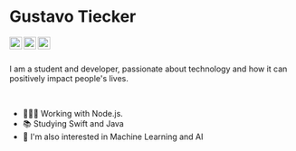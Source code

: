 # Gustavo Tiecker

<a href="https://www.linkedin.com/in/gustavotiecker">
  <img align="left" alt="Gustavo's Linkedin" width="22px" src="https://cdn.jsdelivr.net/npm/simple-icons@v3/icons/linkedin.svg" />
</a>
<a href="https://www.instagram.com/gustavotiecker">
  <img align="left" alt="Gustavo's Instagram" width="22px" src="https://cdn.jsdelivr.net/npm/simple-icons@v3/icons/instagram.svg" />
</a>
<a href="mailto:gustavotiecker@gmail.com">
  <img align="left" alt="Gustavo's e-mail" width="22px" src="https://cdn.jsdelivr.net/npm/simple-icons@v3/icons/gmail.svg" />
</a>

<br/>
<br/>

I am a student and developer, passionate about technology and how it can positively impact people's lives.

<br/>

- 👨🏼‍💻 Working with Node.js.
- 📚 Studying Swift and Java
- 🤖 I'm also interested in Machine Learning and AI
